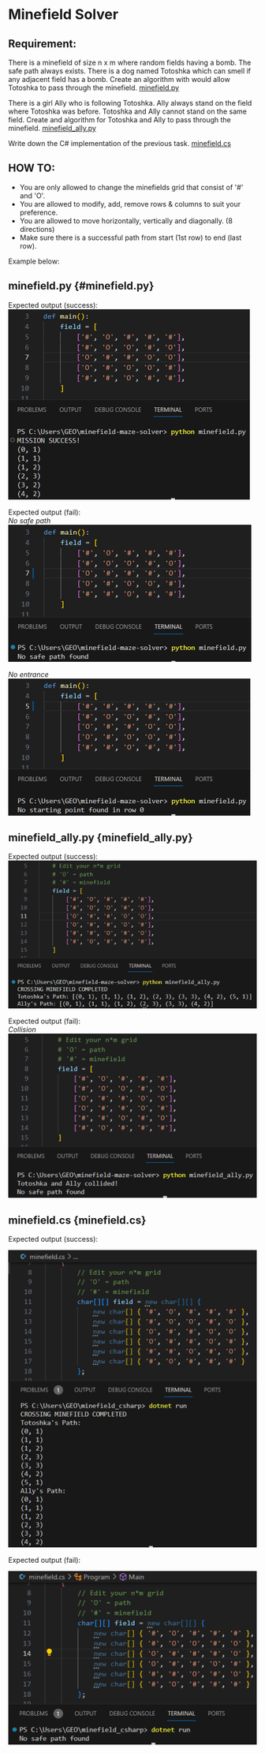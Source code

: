 # Minefield Solver  
  
## Requirement:  
  
There is a minefield of size n x m where random fields having a bomb. The safe path always exists. There is a dog named 
Totoshka which can smell if any adjacent field has a bomb. Create an algorithm with would allow Totoshka to pass 
through the minefield. [minefield.py](#minefield.py)
  
There is a girl Ally who is following Totoshka. Ally always stand on the field where Totoshka was before. Totoshka and 
Ally cannot stand on the same field. Create and algorithm for Totoshka and Ally to pass through the minefield. [minefield_ally.py](#minefield.py)  
  
Write down the C# implementation of the previous task. [minefield.cs](#minefield.cs)  

## HOW TO:  
  
- You are only allowed to change the minefields grid that consist of '#' and 'O'.  
- You are allowed to modify, add, remove rows & columns to suit your preference.  
- You are allowed to move horizontally, vertically and diagonally. (8 directions)  
- Make sure there is a successful path from start (1st row) to end (last row).  

Example below:  

## minefield.py {#minefield.py}   

Expected output (success):  
![Alt text](image.png)

Expected output (fail):  
_No safe path_  
![Alt text](image-2.png)  
  
_No entrance_  
![Alt text](image-1.png)

  
## minefield_ally.py {minefield_ally.py}  
  
Expected output (success):  
![Alt text](image-3.png)  
  
Expected output (fail):  
_Collision_  
![Alt text](image-4.png)  

  
## minefield.cs {minefield.cs}  

Expected output (success):  

![Alt text](image-5.png)  
  
Expected output (fail):  

![Alt text](image-6.png)



